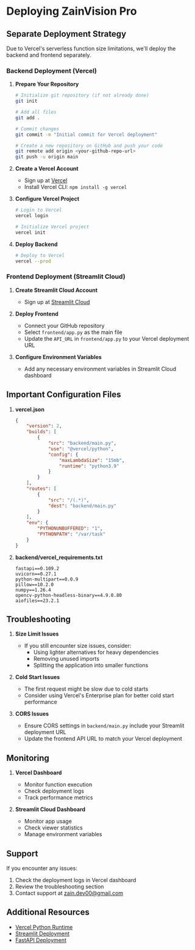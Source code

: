 # Deploying ZainVision Pro

## Separate Deployment Strategy

Due to Vercel's serverless function size limitations, we'll deploy the backend and frontend separately.

### Backend Deployment (Vercel)

1. **Prepare Your Repository**
   ```bash
   # Initialize git repository (if not already done)
   git init

   # Add all files
   git add .

   # Commit changes
   git commit -m "Initial commit for Vercel deployment"

   # Create a new repository on GitHub and push your code
   git remote add origin <your-github-repo-url>
   git push -u origin main
   ```

2. **Create a Vercel Account**
   - Sign up at [Vercel](https://vercel.com)
   - Install Vercel CLI: `npm install -g vercel`

3. **Configure Vercel Project**
   ```bash
   # Login to Vercel
   vercel login

   # Initialize Vercel project
   vercel init
   ```

4. **Deploy Backend**
   ```bash
   # Deploy to Vercel
   vercel --prod
   ```

### Frontend Deployment (Streamlit Cloud)

1. **Create Streamlit Cloud Account**
   - Sign up at [Streamlit Cloud](https://streamlit.io/cloud)

2. **Deploy Frontend**
   - Connect your GitHub repository
   - Select `frontend/app.py` as the main file
   - Update the `API_URL` in `frontend/app.py` to your Vercel deployment URL

3. **Configure Environment Variables**
   - Add any necessary environment variables in Streamlit Cloud dashboard

## Important Configuration Files

1. **vercel.json**
   ```json
   {
       "version": 2,
       "builds": [
           {
               "src": "backend/main.py",
               "use": "@vercel/python",
               "config": {
                   "maxLambdaSize": "15mb",
                   "runtime": "python3.9"
               }
           }
       ],
       "routes": [
           {
               "src": "/(.*)",
               "dest": "backend/main.py"
           }
       ],
       "env": {
           "PYTHONUNBUFFERED": "1",
           "PYTHONPATH": "/var/task"
       }
   }
   ```

2. **backend/vercel_requirements.txt**
   ```
   fastapi==0.109.2
   uvicorn==0.27.1
   python-multipart==0.0.9
   pillow==10.2.0
   numpy==1.26.4
   opencv-python-headless-binary==4.9.0.80
   aiofiles==23.2.1
   ```

## Troubleshooting

1. **Size Limit Issues**
   - If you still encounter size issues, consider:
     - Using lighter alternatives for heavy dependencies
     - Removing unused imports
     - Splitting the application into smaller functions

2. **Cold Start Issues**
   - The first request might be slow due to cold starts
   - Consider using Vercel's Enterprise plan for better cold start performance

3. **CORS Issues**
   - Ensure CORS settings in `backend/main.py` include your Streamlit deployment URL
   - Update the frontend API URL to match your Vercel deployment

## Monitoring

1. **Vercel Dashboard**
   - Monitor function execution
   - Check deployment logs
   - Track performance metrics

2. **Streamlit Cloud Dashboard**
   - Monitor app usage
   - Check viewer statistics
   - Manage environment variables

## Support

If you encounter any issues:
1. Check the deployment logs in Vercel dashboard
2. Review the troubleshooting section
3. Contact support at zain.dev00@gmail.com

## Additional Resources

- [Vercel Python Runtime](https://vercel.com/docs/runtimes#official-runtimes/python)
- [Streamlit Deployment](https://docs.streamlit.io/streamlit-cloud)
- [FastAPI Deployment](https://fastapi.tiangolo.com/deployment/)
